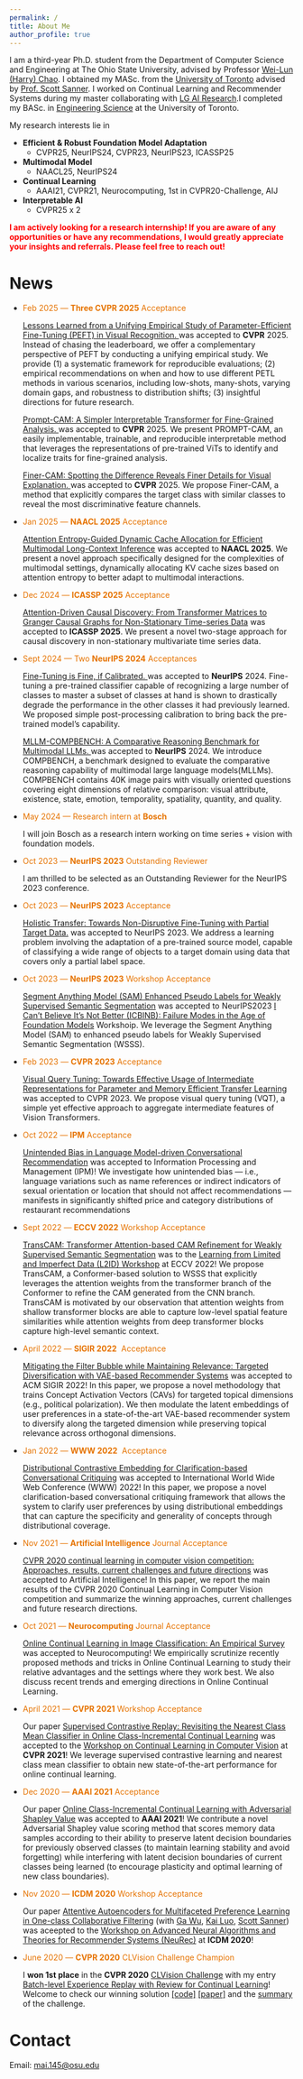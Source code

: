 ```yaml
---
permalink: /
title: About Me
author_profile: true
---
```

I am a third-year Ph.D. student from the Department of Computer Science and Engineering at The Ohio State University, advised by Professor [Wei-Lun (Harry) Chao](https://sites.google.com/view/wei-lun-harry-chao). I obtained my MASc. from the [University of Toronto](https://www.utoronto.ca/) advised by [Prof. Scott Sanner](https://d3m.mie.utoronto.ca/members/ssanner/). I worked on Continual Learning and Recommender Systems during my master collaborating with [LG AI Research](https://www.lgresearch.ai/).I  completed my BASc. in [Engineering Science](https://engsci.utoronto.ca/) at the University of Toronto.


My research interests lie in 

- **Efficient & Robust Foundation Model Adaptation**
	* CVPR25, NeurIPS24, CVPR23, NeurIPS23, ICASSP25
- **Multimodal Model** 
	- NAACL25, NeurIPS24
- **Continual Learning** 
	- AAAI21, CVPR21, Neurocomputing, 1st in CVPR20-Challenge, AIJ
- **Interpretable AI** 
	- CVPR25 x 2 




<span style="color:red">**I am actively looking for a research internship!  If you are aware of any opportunities or have any recommendations, I would greatly appreciate your insights and referrals. Please feel free to reach out!**</span>

# News
- <span style="color:#e67300">Feb 2025 — **Three CVPR 2025** Acceptance</span>
		
	[Lessons Learned from a Unifying Empirical Study of Parameter-Efficient Fine-Tuning (PEFT) in Visual Recognition. ](https://arxiv.org/pdf/2409.16434) was accepted to **CVPR** 2025. Instead of chasing the leaderboard, we offer a complementary perspective of PEFT by conducting a unifying empirical study. We provide (1) a systematic framework for reproducible evaluations; (2) empirical recommendations on when and how to use different PETL methods in various scenarios, including low-shots, many-shots, varying domain gaps, and robustness to distribution shifts; (3) insightful directions for future research.

	[Prompt-CAM: A Simpler Interpretable Transformer for Fine-Grained Analysis. ](https://arxiv.org/pdf/2501.09333) was accepted to **CVPR** 2025. We present PROMPT-CAM, an easily implementable, trainable, and reproducible interpretable method that
leverages the representations of pre-trained ViTs to identify and localize traits for fine-grained analysis.

	[Finer-CAM: Spotting the Difference Reveals Finer Details for Visual Explanation. ](https://arxiv.org/pdf/2501.11309) was accepted to **CVPR** 2025. We propose
Finer-CAM, a method that explicitly compares the target
class with similar classes to reveal the most discriminative
feature channels.
- <span style="color:#e67300">Jan 2025 — **NAACL 2025** Acceptance</span>

	[Attention Entropy-Guided Dynamic Cache Allocation for Efficient Multimodal Long-Context Inference](https://2025.naacl.org/) was accepted to **NAACL 2025**. We present a novel approach specifically designed for the complexities of multimodal settings, dynamically allocating KV cache sizes based on attention entropy to better adapt to multimodal interactions.
	
- <span style="color:#e67300">Dec 2024 — **ICASSP 2025** Acceptance</span>

	[Attention-Driven Causal Discovery: From Transformer Matrices to Granger Causal Graphs for Non-Stationary Time-series Data](https://2025.ieeeicassp.org/) was accepted to **ICASSP 2025**. We present a novel two-stage approach for causal discovery in non-stationary multivariate time series data.

- <span style="color:#e67300">Sept 2024 — Two **NeurIPS 2024** Acceptances</span> 
	
  [Fine-Tuning is Fine, if Calibrated. ](https://arxiv.org/abs/2409.16223) was accepted to **NeurIPS** 2024. Fine-tuning a pre-trained classifier capable of recognizing a large number of classes to master a subset of classes at hand is shown to drastically degrade the performance in the other classes it had previously learned. We proposed simple post-processing calibration to bring back the pre-trained model’s capability. 
  
  [MLLM-COMPBENCH: A Comparative Reasoning Benchmark for Multimodal LLMs. ](https://arxiv.org/pdf/2407.16837) was accepted to **NeurIPS** 2024. We introduce COMPBENCH, a benchmark designed to evaluate the comparative reasoning capability of multimodal large language models(MLLMs). COMPBENCH contains 40K image pairs with visually oriented questions covering eight dimensions of relative comparison: visual attribute, existence, state, emotion, temporality, spatiality, quantity, and quality.



- <span style="color:#e67300">May 2024 — Research intern at **Bosch** </span>

	I will join Bosch as a research intern working on time series + vision with foundation models. 


- <span style="color:#e67300">Oct 2023 — **NeurIPS 2023** Outstanding Reviewer </span>

	I am thrilled to be selected as an Outstanding Reviewer for the NeurIPS 2023 conference.

- <span style="color:#e67300">Oct 2023 — **NeurIPS 2023** Acceptance </span>

  [Holistic Transfer: Towards Non-Disruptive Fine-Tuning with Partial Target Data.](https://proceedings.neurips.cc/paper_files/paper/2023/hash/5d087955ee13fe9a7402eedec879b9c3-Abstract-Conference.html) was accepted to NeurIPS 2023. We address a learning problem involving the adaptation of a pre-trained source model, capable of classifying a wide range of objects to a target domain using
data that covers only a partial label space. 


- <span style="color:#e67300">Oct 2023 — **NeurIPS 2023** Workshop Acceptance </span>

  [Segment Anything Model (SAM) Enhanced Pseudo Labels for Weakly Supervised Semantic Segmentation](https://arxiv.org/abs/2305.05803) was accepted to NeurIPS2023 [I Can’t Believe It’s Not Better (ICBINB): Failure Modes in the Age of Foundation Models](https://sites.google.com/view/icbinb-2023/home) Workshoip. We leverage the Segment Anything Model (SAM) to enhanced pseudo labels for Weakly Supervised Semantic Segmentation (WSSS). 
  
- <span style="color:#e67300">Feb 2023 — **CVPR 2023** Acceptance </span>

  [Visual Query Tuning: Towards Effective Usage of Intermediate Representations for Parameter and Memory Efficient Transfer Learning](https://arxiv.org/abs/2212.03220) was accepted to CVPR 2023. We propose visual query tuning (VQT), a simple yet effective approach to aggregate intermediate features of Vision Transformers. 

- <span style="color:#e67300">Oct 2022 — **IPM** Acceptance</span>

  [Unintended Bias in Language Model-driven Conversational Recommendation](https://arxiv.org/abs/2201.06224) was accepted to Information Processing and Management (IPM)!  We investigate how unintended bias — i.e., language variations such as name references or indirect indicators of sexual orientation or location that should not affect recommendations — manifests in significantly shifted price and category distributions of restaurant recommendations


- <span style="color:#e67300">Sept 2022 — **ECCV 2022** Workshop Acceptance</span>

  [TransCAM: Transformer Attention-based CAM Refinement for Weakly Supervised Semantic Segmentation](https://arxiv.org/abs/2203.07239) was to the [Learning from Limited and Imperfect Data (L2ID) Workshop](https://l2id.github.io/l2id2022/) at ECCV 2022!  We propose TransCAM, a Conformer-based solution to WSSS that explicitly leverages the attention weights from the transformer branch of the Conformer to refine the CAM generated from the CNN branch. TransCAM is motivated by our observation that attention weights from shallow transformer blocks are able to capture low-level spatial feature similarities while attention weights from deep transformer blocks capture high-level semantic context. 


- <span style="color:#e67300">April 2022 — **SIGIR 2022**  Acceptance</span>

  [Mitigating the Filter Bubble while Maintaining Relevance: Targeted Diversification with VAE-based Recommender Systems](https://sigir.org/sigir2022/) was accepted to ACM SIGIR 2022! In this paper, we propose a novel methodology that trains Concept Activation Vectors (CAVs) for targeted topical dimensions (e.g., political polarization). We then modulate the latent embeddings of user preferences in a state-of-the-art VAE-based recommender system to diversify along the targeted dimension while preserving topical relevance across orthogonal dimensions.
  
  
 
  
  
  
- <span style="color:#e67300">Jan 2022 — **WWW 2022**  Acceptance</span>

  [Distributional Contrastive Embedding for Clarification-based Conversational Critiquing](https://ssanner.github.io/papers/www22_dcevae.pdf) was accepted to International World Wide Web Conference (WWW) 2022! In this paper, we propose a novel clarification-based conversational critiquing framework that allows the system to clarify user preferences by using distributional embeddings that can capture the specificity and generality of concepts through distributional coverage. 
  
  
  
  
  
- <span style="color:#e67300">Nov 2021 — **Artificial Intelligence** Journal Acceptance</span>

  [CVPR 2020 continual learning in computer vision competition: Approaches, results, current challenges and future directions](https://www.sciencedirect.com/science/article/abs/pii/S0004370221001867?dgcid=author) was accepted to Artificial Intelligence!  In this paper, we report the main results of the CVPR 2020 Continual Learning in Computer Vision competition and summarize the winning approaches, current challenges and future research directions.
  
  
  
- <span style="color:#e67300">Oct 2021 — **Neurocomputing** Journal Acceptance</span>

  [Online Continual Learning in Image Classification: An Empirical Survey](https://www.sciencedirect.com/science/article/abs/pii/S0925231221014995) was accepted to Neurocomputing! We empirically scrutinize recently proposed methods and tricks in Online Continual Learning to study their relative advantages and the settings where they work best. We also discuss recent trends and emerging directions in Online Continual Learning. 
  
  
  
- <span style="color:#e67300">April 2021 — **CVPR 2021** Workshop Acceptance</span> 

  Our paper [Supervised Contrastive Replay: Revisiting the Nearest Class Mean Classifier in Online Class-Incremental Continual Learning](https://arxiv.org/abs/2103.13885) was accepted to the [Workshop on Continual Learning in Computer Vision](https://sites.google.com/view/clvision2021/) at **CVPR 2021**! We leverage supervised contrastive learning and nearest class mean classifier to obtain new state-of-the-art performance for online continual learning. 
  
  

- <span style="color:#e67300">Dec 2020 — **AAAI 2021** Acceptance</span>

  Our paper [Online Class-Incremental Continual Learning with Adversarial Shapley Value](http://128.84.4.34/abs/2009.00093) was accepted to **AAAI 2021**! We contribute a novel Adversarial Shapley value scoring method that scores memory data samples according to their ability to preserve latent decision boundaries for previously observed classes (to maintain learning stability and avoid forgetting) while interfering with latent decision boundaries of current classes being learned (to encourage plasticity and optimal learning of new class boundaries). 

  

- <span style="color:#e67300">Nov 2020 — **ICDM 2020** Workshop Acceptance</span>

  Our paper [Attentive Autoencoders for Multifaceted Preference Learning in One-class Collaborative Filtering](https://arxiv.org/abs/2010.12803) (with [Ga Wu](https://wuga214.github.io/), [Kai Luo](https://scholar.google.com/citations?user=lO1PU44AAAAJ&hl=en), [Scott Sanner](https://d3m.mie.utoronto.ca/members/ssanner/)) was aceepted to the [Workshop on Advanced Neural Algorithms and Theories for Recommender Systems (NeuRec)](https://datasj.github.io/) at **ICDM 2020**!

  

- <span style="color:#e67300">June 2020 — **CVPR 2020** CLVision Challenge Champion</span>

  I **won 1st  place** in the **CVPR 2020** [CLVision Challenge](https://sites.google.com/view/clvision2020/challenge/challenge-winners) with my entry [Batch-level Experience Replay with Review for Continual Learning](https://arxiv.org/abs/2007.05683)! Welcome to check our winning solution [[code]](https://github.com/RaptorMai/CVPR20_CLVision_challenge) [[paper]](https://arxiv.org/abs/2007.05683) and the [summary](https://arxiv.org/abs/2009.09929) of the challenge.

  

# Contact

Email: mai.145@osu.edu

